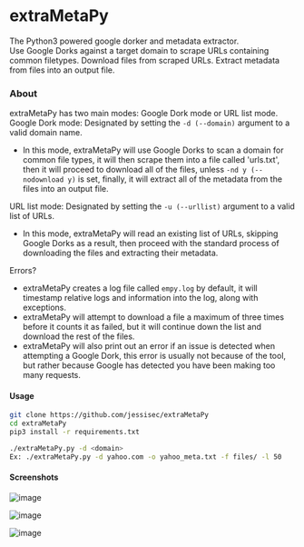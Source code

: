 # extraMetaPy
The Python3 powered google dorker and metadata extractor.  
Use Google Dorks against a target domain to scrape URLs containing common filetypes. Download files from scraped URLs. Extract metadata from files into an output file.  

### About
extraMetaPy has two main modes: Google Dork mode or URL list mode.  
Google Dork mode: Designated by setting the `-d (--domain)` argument to a valid domain name.
- In this mode, extraMetaPy will use Google Dorks to scan a domain for common file types, it will then scrape them into a file called 'urls.txt', then it will proceed to download all of the files, unless `-nd y (--nodownload y)` is set, finally, it will extract all of the metadata from the files into an output file.  

URL list mode: Designated by setting the `-u (--urllist)` argument to a valid list of URLs.  
- In this mode, extraMetaPy will read an existing list of URLs, skipping Google Dorks as a result, then proceed with the standard process of downloading the files and extracting their metadata.  

Errors?  
- extraMetaPy creates a log file called `empy.log` by default, it will timestamp relative logs and information into the log, along with exceptions.  
- extraMetaPy will attempt to download a file a maximum of three times before it counts it as failed, but it will continue down the list and download the rest of the files.  
- extraMetaPy will also print out an error if an issue is detected when attempting a Google Dork, this error is usually not because of the tool, but rather because Google has detected you have been making too many requests.  

#### Usage
```bash
git clone https://github.com/jessisec/extraMetaPy
cd extraMetaPy
pip3 install -r requirements.txt

./extraMetaPy.py -d <domain>
Ex: ./extraMetaPy.py -d yahoo.com -o yahoo_meta.txt -f files/ -l 50
```


#### Screenshots  
![image](https://user-images.githubusercontent.com/28818635/122490794-c61e4b80-cfb0-11eb-8bc0-7274209167d9.png)
  
![image](https://user-images.githubusercontent.com/28818635/122491092-61afbc00-cfb1-11eb-860e-76ba15c84c78.png)

![image](https://user-images.githubusercontent.com/28818635/122491264-a63b5780-cfb1-11eb-8676-4839adeec751.png)
